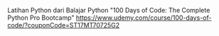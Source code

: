 Latihan Python dari Balajar Python "100 Days of Code: The Complete Python Pro Bootcamp" https://www.udemy.com/course/100-days-of-code/?couponCode=ST17MT70725G2
